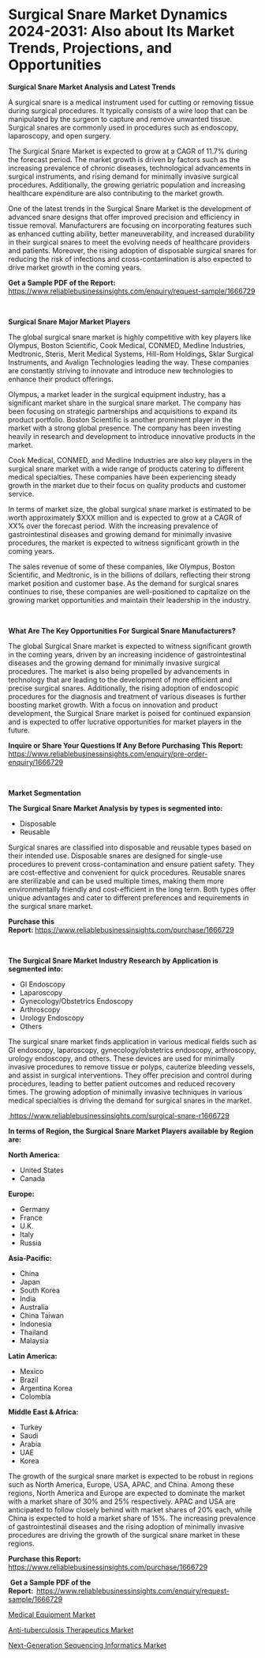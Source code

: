 <p><h1>Surgical Snare Market Dynamics 2024-2031: Also about Its Market Trends, Projections, and Opportunities</h1></p><p><strong>Surgical Snare Market Analysis and Latest Trends</strong></p>
<p><p>A surgical snare is a medical instrument used for cutting or removing tissue during surgical procedures. It typically consists of a wire loop that can be manipulated by the surgeon to capture and remove unwanted tissue. Surgical snares are commonly used in procedures such as endoscopy, laparoscopy, and open surgery.</p><p>The Surgical Snare Market is expected to grow at a CAGR of 11.7% during the forecast period. The market growth is driven by factors such as the increasing prevalence of chronic diseases, technological advancements in surgical instruments, and rising demand for minimally invasive surgical procedures. Additionally, the growing geriatric population and increasing healthcare expenditure are also contributing to the market growth.</p><p>One of the latest trends in the Surgical Snare Market is the development of advanced snare designs that offer improved precision and efficiency in tissue removal. Manufacturers are focusing on incorporating features such as enhanced cutting ability, better maneuverability, and increased durability in their surgical snares to meet the evolving needs of healthcare providers and patients. Moreover, the rising adoption of disposable surgical snares for reducing the risk of infections and cross-contamination is also expected to drive market growth in the coming years.</p></p>
<p><strong>Get a Sample PDF of the Report:&nbsp;</strong> <a href="https://www.reliablebusinessinsights.com/enquiry/request-sample/1666729">https://www.reliablebusinessinsights.com/enquiry/request-sample/1666729</a></p>
<p>&nbsp;</p>
<p><strong>Surgical Snare Major Market Players</strong></p>
<p><p>The global surgical snare market is highly competitive with key players like Olympus, Boston Scientific, Cook Medical, CONMED, Medline Industries, Medtronic, Steris, Merit Medical Systems, Hill-Rom Holdings, Sklar Surgical Instruments, and Avalign Technologies leading the way. These companies are constantly striving to innovate and introduce new technologies to enhance their product offerings.</p><p>Olympus, a market leader in the surgical equipment industry, has a significant market share in the surgical snare market. The company has been focusing on strategic partnerships and acquisitions to expand its product portfolio. Boston Scientific is another prominent player in the market with a strong global presence. The company has been investing heavily in research and development to introduce innovative products in the market.</p><p>Cook Medical, CONMED, and Medline Industries are also key players in the surgical snare market with a wide range of products catering to different medical specialties. These companies have been experiencing steady growth in the market due to their focus on quality products and customer service.</p><p>In terms of market size, the global surgical snare market is estimated to be worth approximately $XXX million and is expected to grow at a CAGR of XX% over the forecast period. With the increasing prevalence of gastrointestinal diseases and growing demand for minimally invasive procedures, the market is expected to witness significant growth in the coming years.</p><p>The sales revenue of some of these companies, like Olympus, Boston Scientific, and Medtronic, is in the billions of dollars, reflecting their strong market position and customer base. As the demand for surgical snares continues to rise, these companies are well-positioned to capitalize on the growing market opportunities and maintain their leadership in the industry.</p></p>
<p>&nbsp;</p>
<p><strong>What Are The Key Opportunities For Surgical Snare Manufacturers?</strong></p>
<p><p>The global Surgical Snare market is expected to witness significant growth in the coming years, driven by an increasing incidence of gastrointestinal diseases and the growing demand for minimally invasive surgical procedures. The market is also being propelled by advancements in technology that are leading to the development of more efficient and precise surgical snares. Additionally, the rising adoption of endoscopic procedures for the diagnosis and treatment of various diseases is further boosting market growth. With a focus on innovation and product development, the Surgical Snare market is poised for continued expansion and is expected to offer lucrative opportunities for market players in the future.</p></p>
<p><strong>Inquire or Share Your Questions If Any Before Purchasing This Report:</strong> <a href="https://www.reliablebusinessinsights.com/enquiry/pre-order-enquiry/1666729">https://www.reliablebusinessinsights.com/enquiry/pre-order-enquiry/1666729</a></p>
<p>&nbsp;</p>
<p><strong>Market Segmentation</strong></p>
<p><strong>The Surgical Snare Market Analysis by types is segmented into:</strong></p>
<p><ul><li>Disposable</li><li>Reusable</li></ul></p>
<p><p>Surgical snares are classified into disposable and reusable types based on their intended use. Disposable snares are designed for single-use procedures to prevent cross-contamination and ensure patient safety. They are cost-effective and convenient for quick procedures. Reusable snares are sterilizable and can be used multiple times, making them more environmentally friendly and cost-efficient in the long term. Both types offer unique advantages and cater to different preferences and requirements in the surgical snare market.</p></p>
<p><strong>Purchase this Report:&nbsp;</strong><a href="https://www.reliablebusinessinsights.com/purchase/1666729">https://www.reliablebusinessinsights.com/purchase/1666729</a></p>
<p>&nbsp;</p>
<p><strong>The Surgical Snare Market Industry Research by Application is segmented into:</strong></p>
<p><ul><li>GI Endoscopy</li><li>Laparoscopy</li><li>Gynecology/Obstetrics Endoscopy</li><li>Arthroscopy</li><li>Urology Endoscopy</li><li>Others</li></ul></p>
<p><p>The surgical snare market finds application in various medical fields such as GI endoscopy, laparoscopy, gynecology/obstetrics endoscopy, arthroscopy, urology endoscopy, and others. These devices are used for minimally invasive procedures to remove tissue or polyps, cauterize bleeding vessels, and assist in surgical interventions. They offer precision and control during procedures, leading to better patient outcomes and reduced recovery times. The growing adoption of minimally invasive techniques in various medical specialties is driving the demand for surgical snares in the market.</p></p>
<p><a href="https://www.reliablebusinessinsights.com/surgical-snare-r1666729">&nbsp;https://www.reliablebusinessinsights.com/surgical-snare-r1666729</a></p>
<p><strong>In terms of Region, the Surgical Snare Market Players available by Region are:</strong></p>
<p>
    <p> <strong> North America: </strong>
        <ul>
            <li>United States</li>
            <li>Canada</li>
        </ul>
        </p> 
    <p> <strong> Europe: </strong>
        <ul>
            <li>Germany</li>
            <li>France</li>
            <li>U.K.</li>
            <li>Italy</li>
            <li>Russia</li>
        </ul>
        </p> 
    <p> <strong> Asia-Pacific: </strong>
        <ul>
            <li>China</li>
            <li>Japan</li>
            <li>South Korea</li>
            <li>India</li>
            <li>Australia</li>
            <li>China Taiwan</li>
            <li>Indonesia</li>
            <li>Thailand</li>
            <li>Malaysia</li>
        </ul>
        </p> 
    <p> <strong> Latin America: </strong>
        <ul>
            <li>Mexico</li>
            <li>Brazil</li>
            <li>Argentina Korea</li>
            <li>Colombia</li>
        </ul>
        </p> 
    <p> <strong> Middle East & Africa: </strong>
        <ul>
            <li>Turkey</li>
            <li>Saudi</li>
            <li>Arabia</li>
            <li>UAE</li>
            <li>Korea</li>
        </ul>
    </p>
    </p>
<p><p>The growth of the surgical snare market is expected to be robust in regions such as North America, Europe, USA, APAC, and China. Among these regions, North America and Europe are expected to dominate the market with a market share of 30% and 25% respectively. APAC and USA are anticipated to follow closely behind with market shares of 20% each, while China is expected to hold a market share of 15%. The increasing prevalence of gastrointestinal diseases and the rising adoption of minimally invasive procedures are driving the growth of the surgical snare market in these regions.</p></p>
<p><strong>Purchase this Report: </strong><a href="https://www.reliablebusinessinsights.com/purchase/1666729">https://www.reliablebusinessinsights.com/purchase/1666729</a></p>
<p>&nbsp;<strong>Get a Sample PDF of the Report:&nbsp;&nbsp;</strong><a href="https://www.reliablebusinessinsights.com/enquiry/request-sample/1666729">https://www.reliablebusinessinsights.com/enquiry/request-sample/1666729</a></p>
<p><strong></strong></p>
<p><p><a href="https://view.publitas.com/reportprime-1/an-in-depth-analysis-of-the-global-medical-equipment-market-scope-and-its-rapid-growing-11-6-cagr-forcasted-for-period-from-2024-to-2031/">Medical Equipment Market</a></p><p><a href="https://github.com/theanastasiyah/Market-Research-Report-List-1/blob/main/anti-tuberculosis-therapeutics-market.md">Anti-tuberculosis Therapeutics Market</a></p><p><a href="https://github.com/lukmanduiky01/Market-Research-Report-List-1/blob/main/next-generation-sequencing-informatics-market.md">Next-Generation Sequencing Informatics Market</a></p></p>